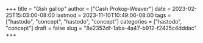 +++
title = "Gish gallop"
author = ["Cash Prokop-Weaver"]
date = 2023-02-25T15:03:00-08:00
lastmod = 2023-11-10T10:49:06-08:00
tags = ["hastodo", "concept", "hastodo", "concept"]
categories = ["hastodo", "concept"]
draft = false
slug = "8e2352df-1aba-4a47-b912-f2425c4dddac"
+++
